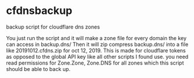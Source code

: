 # cfdnsbackup
backup script for cloudflare dns zones

You just run the script and it will make a zone file for every domain the key can access in backup.dns/
Then it will zip compress backup.dns/ into a file like 20191012.cfdns.zip for oct 12, 2019.
This is made for cloudflare tokens as opposed to the global API key like all other scripts I found use.
you need read permissions for Zone.Zone, Zone.DNS for all zones which this script should be able to back up.
